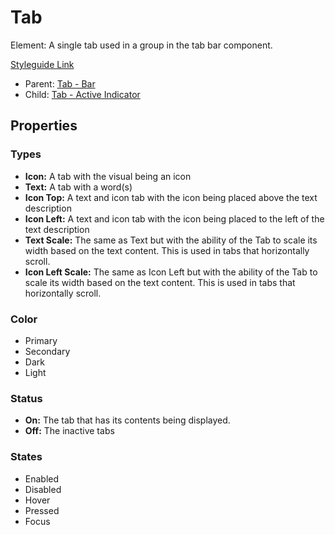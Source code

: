 # Tab

Element: A single tab used in a group in the tab bar component.

[Styleguide Link](https://zpl.io/VkyG35q)

- Parent: [Tab - Bar](https://github.com/able-app/docs/blob/d689178b930c7095c750671b112985ac09eccd08/controls/components/tab-bar.md)
- Child: [Tab - Active Indicator](https://github.com/able-app/docs/blob/d689178b930c7095c750671b112985ac09eccd08/controls/%CE%B5%20elements/tab/tab-activeindicator.md)

## Properties

### Types

- **Icon:** A tab with the visual being an icon
- **Text:** A tab with a word(s)
- **Icon Top:** A text and icon tab with the icon being placed above the text description
- **Icon Left:** A text and icon tab with the icon being placed to the left of the text description
- **Text Scale:** The same as Text but with the ability of the Tab to scale its width based on the text content. This is used in tabs that horizontally scroll.
- **Icon Left Scale:** The same as Icon Left but with the ability of the Tab to scale its width based on the text content. This is used in tabs that horizontally scroll.

### Color

- Primary
- Secondary
- Dark
- Light

### Status

- **On:** The tab that has its contents being displayed.
- **Off:** The inactive tabs

### States

- Enabled
- Disabled
- Hover
- Pressed
- Focus
